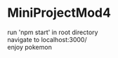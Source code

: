 # MiniProjectMod4


run 'npm start' in root directory  
navigate to localhost:3000/  
enjoy pokemon
